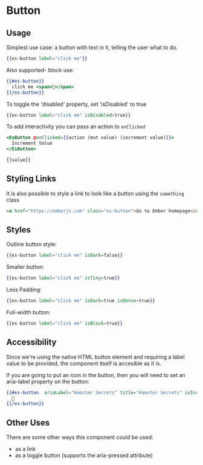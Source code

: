 # Button

## Usage

Simplest use case: a button with text in it, telling the user what to do.

```handlebars
{{es-button label="click me"}}
```


Also supported- block use:

```handlebars
{{#es-button}}
  click me <span>🐹</span>
{{/es-button}}
```

To toggle the 'disabled' property, set 'isDisabled' to true

```handlebars
{{es-button label="click me" isDisabled=true}}
```

To add interactivity you can pass an action to `onClicked`

```handlebars
<EsButton @onClicked={{action (mut value) (increment value)}}>
  Increment Value
</EsButton>

{{value}}
```

## Styling Links
It is also possible to style a link to look like a button using the `something` class

```html
<a href="https://emberjs.com" class="es-button">Go to Ember homepage</a>
```

## Styles

Outline button style:

```handlebars
{{es-button label="click me" isDark=false}}
```

Smaller button:

```handlebars
{{es-button label="click me" isTiny=true}}
```

Less Padding:

```handlebars
{{es-button label="click me" isDark=true isDense=true}}
```

Full-width button:

```handlebars
{{es-button label="click me" isBlock=true}}
```

## Accessibility

Since we're using the native HTML button element and requiring a label value to be provided, the component itself is accesible as it is.

If you are going to put an icon in the button, then you will need to set an aria-label property on the button:

```handlebars
{{#es-button  ariaLabel="Hamster Secrets" title="Hamster Secrets" isIcon=true}}
  🐹
{{/es-button}}
```

## Other Uses

There are some other ways this component could be used:

- as a link
- as a toggle button (supports the aria-pressed attribute)
